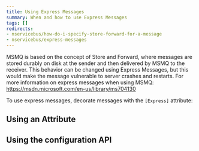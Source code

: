 ```yaml
---
title: Using Express Messages
summary: When and how to use Express Messages
tags: []
redirects:
- nservicebus/how-do-i-specify-store-forward-for-a-message
- nservicebus/express-messages
---
```


MSMQ is based on the concept of Store and Forward, where messages are stored durably on disk at the sender and then delivered by MSMQ to the receiver. This behavior can be changed using Express Messages, but this would make the message vulnerable to server crashes and restarts. For more information on express messages when using MSMQ: https://msdn.microsoft.com/en-us/library/ms704130

To use express messages, decorate messages with the `[Express]` attribute:

## Using an Attribute

<!-- import ExpressMessageAttribute -->

## Using the configuration API

<!-- import ExpressMessageConvention -->

